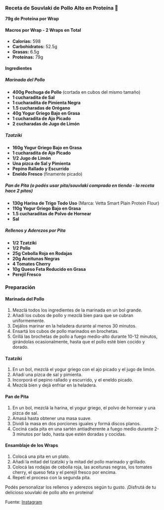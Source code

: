 ### **Receta de Souvlaki de Pollo Alto en Proteína 🌯**
**79g de Proteína por Wrap**

#### **Macros por Wrap - 2 Wraps en Total**

- **Calorías:** 598
- **Carbohidratos:** 52.5g
- **Grasas:** 6.5g
- **Proteínas:** 79g

#### **Ingredientes**

##### **Marinada del Pollo**
- **400g Pechuga de Pollo** (cortada en cubos del mismo tamaño)
- **1 cucharadita de Sal**
- **1 cucharadita de Pimienta Negra**
- **1.5 cucharadas de Orégano**
- **40g Yogur Griego Bajo en Grasa**
- **1 cucharadita de Ajo Picado**
- **2 cucharadas de Jugo de Limón**

##### **Tzatziki**
- **160g Yogur Griego Bajo en Grasa**
- **1 cucharadita de Ajo Picado**
- **1/2 Jugo de Limón**
- **Una pizca de Sal y Pimienta**
- **Pepino Rallado y Escurrido**
- **Eneldo Fresco** (finamente picado)

##### **Pan de Pita** (o podés usar pita/souvlaki comprada en tienda - la receta hace 2 pitas)
- **130g Harina de Trigo Todo Uso** (Marca: Vetta Smart Plain Protein Flour)
- **110g Yogur Griego Bajo en Grasa**
- **1.5 cucharaditas de Polvo de Hornear**
- **Sal**

##### **Rellenos y Aderezos por Pita**
- **1/2 Tzatziki**
- **1/2 Pollo**
- **25g Cebolla Roja en Rodajas**
- **20g Aceitunas Negras**
- **4 Tomates Cherry**
- **10g Queso Feta Reducido en Grasa**
- **Perejil Fresco**

### **Preparación**

#### **Marinada del Pollo**
1. Mezclá todos los ingredientes de la marinada en un bol grande.
2. Añadí los cubos de pollo y mezclá bien para que se cubran uniformemente.
3. Dejálos marinar en la heladera durante al menos 30 minutos.
4. Ensartá los cubos de pollo marinados en brochetas.
5. Grillá las brochetas de pollo a fuego medio-alto durante 10-12 minutos, girándolas ocasionalmente, hasta que el pollo esté bien cocido y dorado.

#### **Tzatziki**
1. En un bol, mezclá el yogur griego con el ajo picado y el jugo de limón.
2. Añadí una pizca de sal y pimienta.
3. Incorporá el pepino rallado y escurrido, y el eneldo picado.
4. Mezclá bien y dejá enfriar en la heladera.

#### **Pan de Pita**
1. En un bol, mezclá la harina, el yogur griego, el polvo de hornear y una pizca de sal.
2. Amasá hasta obtener una masa suave.
3. Dividí la masa en dos porciones iguales y formá discos planos.
4. Cociná cada pita en una sartén antiadherente a fuego medio durante 2-3 minutos por lado, hasta que estén doradas y cocidas.

#### **Ensamblaje de los Wraps**
1. Colocá una pita en un plato.
2. Añadí la mitad del tzatziki y la mitad del pollo marinado y grillado.
3. Colocá las rodajas de cebolla roja, las aceitunas negras, los tomates cherry, el queso feta y el perejil fresco por encima.
4. Repetí el proceso con la segunda pita.

Podés personalizar los rellenos y aderezos según tu gusto. ¡Disfrutá de tu delicioso souvlaki de pollo alto en proteína!

Fuente: [Instagram](https://www.instagram.com/p/C8wkXlIIDDv/)